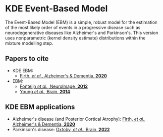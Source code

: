 # KDE Event-Based Model

The Event-Based Model (EBM) is a simple, robust model for the estimation of the most likely order of events in a progressive disease such as neurodegenerative diseases like Alzheimer's and Parkinson's. This version uses nonparametric (kernel density estimate) distributions within the mixture modelling step.

## Papers to cite
- KDE EBM:
  - [Firth, *et al.*, Alzheimer's & Dementia, **2020**](https://doi.org/10.1002/alz.12083)
- EBM:
  - [Fonteijn *et al.*, NeuroImage, **2012**](https://doi.org/10.1016/j.neuroimage.2012.01.062)
  - [Young *et al.*, Brain, **2014**](https://doi.org/10.1093/brain/awu176)

## KDE EBM applications
- Alzheimer's disease (and Posterior Cortical Atrophy): [Firth, *et al.*, Alzheimer's & Dementia, **2020**](https://doi.org/10.1002/alz.12083)
- Parkinson's disease: [Oxtoby, *et al.*, Brain, **2022**](https://doi.org/10.1093/brain/awaa461)
